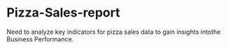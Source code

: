 # Pizza-Sales-report


Need to analyze key indicators for pizza sales data to gain insights intothe Business Performance.
